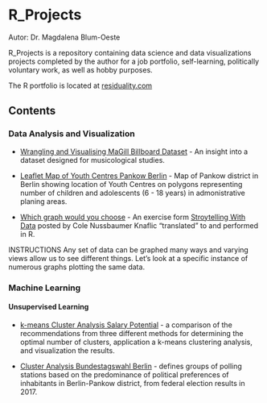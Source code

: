 # R_Projects
Autor: Dr. Magdalena Blum-Oeste

R_Projects is a repository containing data science and data visualizations projects completed by the author for a job portfolio, self-learning, politically voluntary work, as well as hobby purposes.

The R portfolio is located at [residuality.com](https://www.residuality.com/portfolio/)

## Contents

### Data Analysis and Visualization

* [Wrangling and Visualising MaGill Billboard Dataset](https://github.com/blumoestit/R_Projects/tree/master/1.%20Wrangling%20and%20Visualising%20MaGill%20Billboard%20Dataset) - An insight into a dataset designed for musicological studies.

* [Leaflet Map of Youth Centres Pankow Berlin](https://github.com/blumoestit/R_Projects/tree/master/4.%20Leaflet%20Map%20Youth%20Centres%20Pankow%20Berlin) - Map of Pankow district in Berlin showing location of Youth Centres on polygons representing number of children and adolescents (6 - 18 years) in admonistrative planing areas.

* [Which graph would you choose](https://github.com/blumoestit/R_Projects/tree/master/5.%20Which%20graph%20would%20you%20choose) - An exercise form [Stroytelling With Data](http://www.storytellingwithdata.com/) posted by Cole Nussbaumer Knaflic “translated” to and performed in R.

INSTRUCTIONS
Any set of data can be graphed many ways and varying views allow us to see different things. Let’s look at a specific instance of numerous graphs plotting the same data.


### Machine Learning

#### Unsupervised Learning

* [k-means Cluster Analysis Salary Potential](https://github.com/blumoestit/R_Projects/tree/master/2.%20k-means%20Cluster%20Analysis%20Salary%20Potential) - a comparison of the recommendations from three different methods for determining the optimal number of clusters, application a k-means clustering analysis, and visualization the results.

* [Cluster Analysis Bundestagswahl Berlin](https://github.com/blumoestit/R_Projects/tree/master/3.%20Cluster%20Analysis%20Bundestagswahl%20Berlin) - defines groups of polling stations based on the predominance of political preferences of inhabitants in Berlin-Pankow district, from federal election results in 2017.
